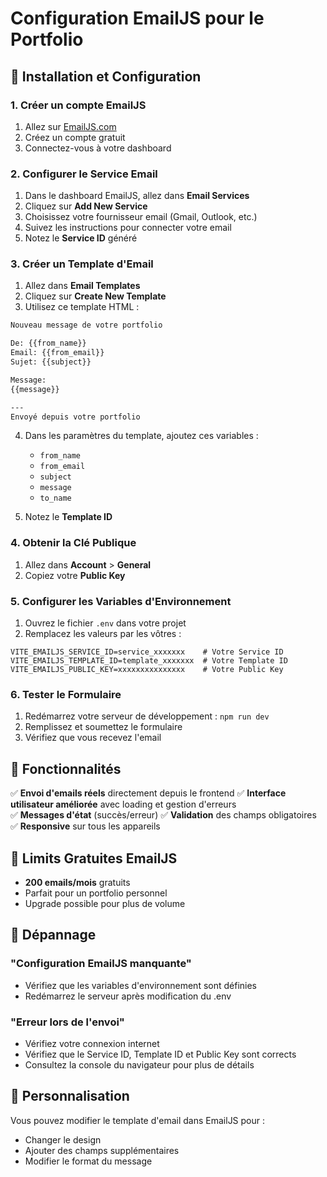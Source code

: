 # Configuration EmailJS pour le Portfolio

## 📧 Installation et Configuration

### 1. Créer un compte EmailJS
1. Allez sur [EmailJS.com](https://www.emailjs.com/)
2. Créez un compte gratuit
3. Connectez-vous à votre dashboard

### 2. Configurer le Service Email
1. Dans le dashboard EmailJS, allez dans **Email Services**
2. Cliquez sur **Add New Service**
3. Choisissez votre fournisseur email (Gmail, Outlook, etc.)
4. Suivez les instructions pour connecter votre email
5. Notez le **Service ID** généré

### 3. Créer un Template d'Email
1. Allez dans **Email Templates**
2. Cliquez sur **Create New Template**
3. Utilisez ce template HTML :

```html
Nouveau message de votre portfolio

De: {{from_name}}
Email: {{from_email}}
Sujet: {{subject}}

Message:
{{message}}

---
Envoyé depuis votre portfolio
```

4. Dans les paramètres du template, ajoutez ces variables :
   - `from_name`
   - `from_email` 
   - `subject`
   - `message`
   - `to_name`

5. Notez le **Template ID**

### 4. Obtenir la Clé Publique
1. Allez dans **Account** > **General**
2. Copiez votre **Public Key**

### 5. Configurer les Variables d'Environnement
1. Ouvrez le fichier `.env` dans votre projet
2. Remplacez les valeurs par les vôtres :

```env
VITE_EMAILJS_SERVICE_ID=service_xxxxxxx    # Votre Service ID
VITE_EMAILJS_TEMPLATE_ID=template_xxxxxxx  # Votre Template ID  
VITE_EMAILJS_PUBLIC_KEY=xxxxxxxxxxxxxxx    # Votre Public Key
```

### 6. Tester le Formulaire
1. Redémarrez votre serveur de développement : `npm run dev`
2. Remplissez et soumettez le formulaire
3. Vérifiez que vous recevez l'email

## 🎯 Fonctionnalités

✅ **Envoi d'emails réels** directement depuis le frontend
✅ **Interface utilisateur améliorée** avec loading et gestion d'erreurs  
✅ **Messages d'état** (succès/erreur)
✅ **Validation** des champs obligatoires
✅ **Responsive** sur tous les appareils

## 🚀 Limits Gratuites EmailJS
- **200 emails/mois** gratuits
- Parfait pour un portfolio personnel
- Upgrade possible pour plus de volume

## 🔧 Dépannage

### "Configuration EmailJS manquante"
- Vérifiez que les variables d'environnement sont définies
- Redémarrez le serveur après modification du .env

### "Erreur lors de l'envoi"
- Vérifiez votre connexion internet
- Vérifiez que le Service ID, Template ID et Public Key sont corrects
- Consultez la console du navigateur pour plus de détails

## 📝 Personnalisation

Vous pouvez modifier le template d'email dans EmailJS pour :
- Changer le design
- Ajouter des champs supplémentaires
- Modifier le format du message
